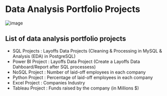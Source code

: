 # Data Analysis Portfolio Projects
![image](https://github.com/user-attachments/assets/1f6f10e4-ab46-465a-8458-5c4b2acba067)

## List of data analysis portfolio projects

* SQL Projects : Layoffs Data Projects (Cleaning & Processing in MySQL & Analysis (EDA) in PostgreSQL)
* Power BI Project : Layoffs Data Project (Create a Layoffs Data Dahboard/Report after SQL processess)
* NoSQL Project :  Number of laid-off employees in each company
* Python Project : Percentage of laid-off employees in each company
* Excel Project :  Companies Industry
* Tableau Project : Funds raised by the company (in Millions $)

